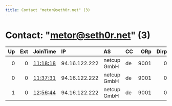 ```yaml
---
title: Contact "metor@seth0r.net" (3)
---
```


# Contact: "metor@seth0r.net" (3)

|   Up |   Ext | JoinTime                                                                                            | IP            | AS          | CC   |   ORp |   Dirp | OS    | Version   | Nickname   |   eFamMembers |
|-----:|------:|:----------------------------------------------------------------------------------------------------|:--------------|:------------|:-----|------:|-------:|:------|:----------|:-----------|--------------:|
|    0 |     0 | [11:18:18](https://metrics.torproject.org/rs.html#details/4CE41666A28052E9F3B407EDC262AE38AD5E3965) | 94.16.122.222 | netcup GmbH | de   |  9001 |      0 | Linux | 0.4.4.5   | seth0r     |             1 |
|    0 |     0 | [11:37:31](https://metrics.torproject.org/rs.html#details/0760F017EFBF2212DBDCD3352F5B7053CA4784B5) | 94.16.122.222 | netcup GmbH | de   |  9001 |      0 | Linux | 0.4.4.5   | seth0r     |             1 |
|    1 |     0 | [12:56:44](https://metrics.torproject.org/rs.html#details/51804FD3D15A9C5D0C3C43BA95405B01D1A2BA6E) | 94.16.122.222 | netcup GmbH | de   |  9001 |      0 | Linux | 0.4.4.5   | seth0r     |             1 |
